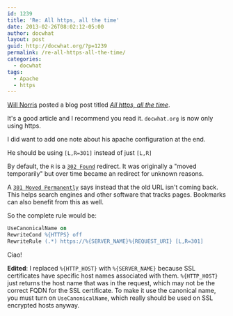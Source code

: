 ```yaml
---
id: 1239
title: 'Re: All https, all the time'
date: 2013-02-26T08:02:12-05:00
author: docwhat
layout: post
guid: http://docwhat.org/?p=1239
permalink: /re-all-https-all-the-time/
categories:
  - docwhat
tags:
  - Apache
  - https
---
```

[Will Norris](https://willnorris.com/) posted a blog post titled [*All https, all the time*](https://willnorris.com/2012/12/all-https-all-the-time).

It's a good article and I recommend you read it. `docwhat.org` is now only using https.

I did want to add one note about his apache configuration at the end.

He should be using `[L,R=301]` instead of just `[L,R]`

By default, the `R` is a [`302 Found`](http://en.wikipedia.org/wiki/HTTP_302) redirect. It was originally a "moved temporarily" but over time became an redirect for unknown reasons.

A [`301 Moved Permanently`](http://en.wikipedia.org/wiki/HTTP_301) says instead that the old URL isn't coming back. This helps search engines and other software that tracks pages. Bookmarks can also benefit from this as well.

So the complete rule would be:

``` apache
UseCanonicalName on
RewriteCond %{HTTPS} off
RewriteRule (.*) https://%{SERVER_NAME}%{REQUEST_URI} [L,R=301]
```

Ciao!

**Edited**: I replaced `%{HTTP_HOST}` with `%{SERVER_NAME}` because SSL certificates have specific host names associated with them. `%{HTTP_HOST}` just returns the host name that was in the request, which may not be the correct FQDN for the SSL certificate. To make it use the canonical name, you must turn on `UseCanonicalName`, which really should be used on SSL encrypted hosts anyway.
